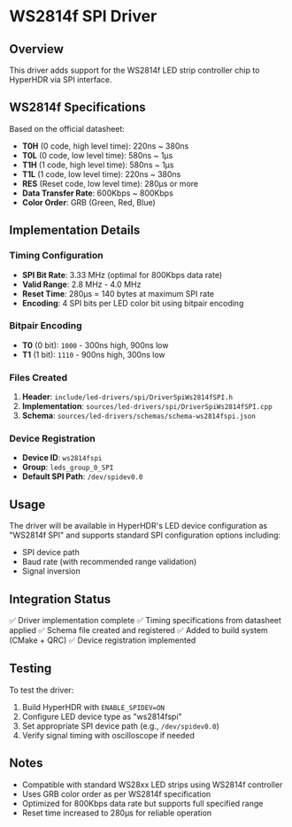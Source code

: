 # WS2814f SPI Driver

## Overview
This driver adds support for the WS2814f LED strip controller chip to HyperHDR via SPI interface.

## WS2814f Specifications
Based on the official datasheet:

- **T0H** (0 code, high level time): 220ns ~ 380ns
- **T0L** (0 code, low level time): 580ns ~ 1µs
- **T1H** (1 code, high level time): 580ns ~ 1µs
- **T1L** (1 code, low level time): 220ns ~ 380ns
- **RES** (Reset code, low level time): 280µs or more
- **Data Transfer Rate**: 600Kbps ~ 800Kbps
- **Color Order**: GRB (Green, Red, Blue)

## Implementation Details

### Timing Configuration
- **SPI Bit Rate**: 3.33 MHz (optimal for 800Kbps data rate)
- **Valid Range**: 2.8 MHz - 4.0 MHz
- **Reset Time**: 280µs = 140 bytes at maximum SPI rate
- **Encoding**: 4 SPI bits per LED color bit using bitpair encoding

### Bitpair Encoding
- **T0** (0 bit): `1000` - 300ns high, 900ns low
- **T1** (1 bit): `1110` - 900ns high, 300ns low

### Files Created
1. **Header**: `include/led-drivers/spi/DriverSpiWs2814fSPI.h`
2. **Implementation**: `sources/led-drivers/spi/DriverSpiWs2814fSPI.cpp`
3. **Schema**: `sources/led-drivers/schemas/schema-ws2814fspi.json`

### Device Registration
- **Device ID**: `ws2814fspi`
- **Group**: `leds_group_0_SPI`
- **Default SPI Path**: `/dev/spidev0.0`

## Usage
The driver will be available in HyperHDR's LED device configuration as "WS2814f SPI" and supports standard SPI configuration options including:
- SPI device path
- Baud rate (with recommended range validation)
- Signal inversion

## Integration Status
✅ Driver implementation complete
✅ Timing specifications from datasheet applied
✅ Schema file created and registered
✅ Added to build system (CMake + QRC)
✅ Device registration implemented

## Testing
To test the driver:
1. Build HyperHDR with `ENABLE_SPIDEV=ON`
2. Configure LED device type as "ws2814fspi"
3. Set appropriate SPI device path (e.g., `/dev/spidev0.0`)
4. Verify signal timing with oscilloscope if needed

## Notes
- Compatible with standard WS28xx LED strips using WS2814f controller
- Uses GRB color order as per WS2814f specification
- Optimized for 800Kbps data rate but supports full specified range
- Reset time increased to 280µs for reliable operation
